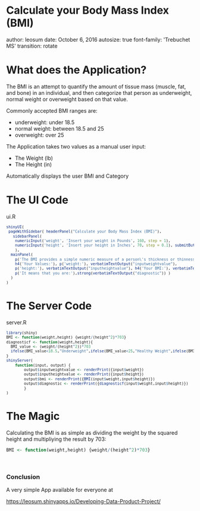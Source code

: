 Calculate your Body Mass Index (BMI)
========================================================
author: leosum
date: October 6, 2016 
autosize: true
font-family: 'Trebuchet MS'
transition: rotate

What does the Application?
========================================================

The BMI is an attempt to quantify the amount of tissue mass (muscle, fat, and bone) in an individual, and then categorize that person as underweight, normal weight or overweight based on that value. 

Commonly accepted BMI ranges are: 
+ underweight: under 18.5 
+ normal weight: between 18.5 and 25
+ overweight: over 25

The Application takes two values as a manual user input:
+ The Weight (lb)
+ The Height (in)

Automatically displays the user BMI and Category

The UI Code
========================================================

ui.R
<small>

```r
shinyUI(
 pageWithSidebar( headerPanel("Calculate your Body Mass Index (BMI)"),
   sidebarPanel(
    numericInput('weight', 'Insert your weight in Pounds', 160, step = 1),
    numericInput('height', 'Insert your height in Inches', 70, step = 0.1), submitButton('Submit')
    ), 
  mainPanel(
    p('The BMI provides a simple numeric measure of a person\'s thickness or thinness, allowing health professionals to discuss weight problems more objectively with their patients.\n'),
    h4('Your Values:'), p('weight:'), verbatimTextOutput("inputweightvalue"),
    p('height:'), verbatimTextOutput("inputheightvalue"), h4('Your BMI:'), verbatimTextOutput("bmi"),
    p('It means that you are:'),strong(verbatimTextOutput("diagnostic")) ) 
  )
)    
```
</small>

The Server Code
========================================================

server.R
<small>

```r
library(shiny) 
BMI <- function(weight,height) {weight/(height^2)*703}
diagnosticf <- function(weight,height){
  BMI_value <- (weight/(height^2))*703
  ifelse(BMI_value<18.5,"Underweight",ifelse(BMI_value<25,"Healthy Weight",ifelse(BMI_value<30,"Overweight")))
}
shinyServer(
    function(input, output) {    
        output$inputweightvalue <- renderPrint({input$weight})
        output$inputheightvalue <- renderPrint({input$height})
        output$bmi <- renderPrint({BMI(input$weight,input$height)})
        output$diagnostic <- renderPrint({diagnosticf(input$weight,input$height)})
        } 
)
```
</small>

The Magic
========================================================

Calculating the BMI is as simple as dividing the weight by the squared height and multipliying the result by 703:


```r
BMI <- function(weight,height) {weight/(height^2)*703}
```

<br>

<h3> Conclusion </h3>

A very simple App available for everyone at 

https://leosum.shinyapps.io/Developing-Data-Product-Project/


